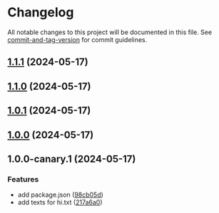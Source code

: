 # Changelog

All notable changes to this project will be documented in this file. See [commit-and-tag-version](https://github.com/absolute-version/commit-and-tag-version) for commit guidelines.

## [1.1.1](https://github.com/myesn/vercel-release-changelog-tests/compare/v1.1.0...v1.1.1) (2024-05-17)

## [1.1.0](https://github.com/myesn/vercel-release-changelog-tests/compare/v1.0.1...v1.1.0) (2024-05-17)

## [1.0.1](https://github.com/myesn/vercel-release-changelog-tests/compare/v1.0.0...v1.0.1) (2024-05-17)

## [1.0.0](https://github.com/myesn/vercel-release-changelog-tests/compare/v1.0.0-canary.1...v1.0.0) (2024-05-17)

## 1.0.0-canary.1 (2024-05-17)


### Features

* add package.json ([98cb05d](https://github.com/myesn/vercel-release-changelog-tests/commit/98cb05d0dbf9c09c6036ac3cb96d9e224a66423a))
* add texts for hi.txt ([217a6a0](https://github.com/myesn/vercel-release-changelog-tests/commit/217a6a0b212c8f5558ec5d54f6adb9a8434efdba))
